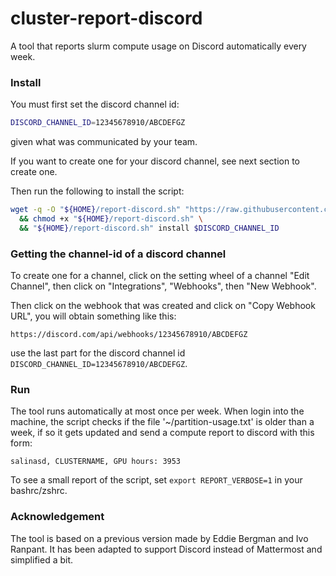 # cluster-report-discord

A tool that reports slurm compute usage on Discord automatically every week.

### Install

You must first set the discord channel id:
```bash
DISCORD_CHANNEL_ID=12345678910/ABCDEFGZ
```
given what was communicated by your team.

If you want to create one for your discord channel, see next section to create one.

Then run the following to install the script:
```bash
wget -q -O "${HOME}/report-discord.sh" "https://raw.githubusercontent.com/OpenEuroLLM/cluster-report-discord/refs/heads/main/report-discord.sh" \
  && chmod +x "${HOME}/report-discord.sh" \
  && "${HOME}/report-discord.sh" install $DISCORD_CHANNEL_ID
```

### Getting the channel-id of a discord channel


To create one for a channel, click on the setting wheel of a channel "Edit Channel", 
then click on "Integrations", "Webhooks", then "New Webhook".

Then click on the webhook that was created and click on "Copy Webhook URL", you will obtain something like this:

```
https://discord.com/api/webhooks/12345678910/ABCDEFGZ
```

use the last part for the discord channel id `DISCORD_CHANNEL_ID=12345678910/ABCDEFGZ`.

### Run

The tool runs automatically at most once per week. 
When login into the machine, the script checks if the file '~/partition-usage.txt' is older than 
a week, if so it gets updated and send a compute report to discord with this form:

```
salinasd, CLUSTERNAME, GPU hours: 3953
```

To see a small report of the script, set `export REPORT_VERBOSE=1` in your bashrc/zshrc.

### Acknowledgement

The tool is based on a previous version made by Eddie Bergman and Ivo Ranpant.
It has been adapted to support Discord instead of Mattermost and simplified a bit.